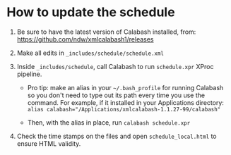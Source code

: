 # How to update the schedule 

1. Be sure to have the latest version of Calabash installed, from: <https://github.com/ndw/xmlcalabash1/releases> 
1. Make all edits in `_includes/schedule/schedule.xml`
1. Inside `_includes/schedule`, call Calabash to run `schedule.xpr` XProc pipeline. 
    * Pro tip: make an alias in your  `~/.bash_profile` for running Calabash so you don't need to type out its path every time you use the command. For example, if it installed in your Applications directory: `alias calabash="/Applications/xmlcalabash-1.1.27-99/calabash"`

    * Then, with the alias in place, run `calabash schedule.xpr`

1. Check the time stamps on the files and open `schedule_local.html` to ensure HTML validity.
